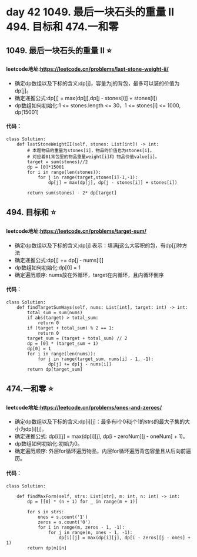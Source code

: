 # day 42 1049. 最后一块石头的重量 II  494. 目标和 474.一和零

## 1049. 最后一块石头的重量 II ⭐
#### leetcode地址:https://leetcode.cn/problems/last-stone-weight-ii/
- 确定dp数组以及下标的含义:dp[j]，容量为j的背包，最多可以装的价值为dp[j]。
- 确定递推公式:dp[j] = max(dp[j],dp[j - stones[i]] + stones[i])
- dp数组如何初始化:1 <= stones.length <= 30，1 <= stones[i] <= 1000, dp(15001)
#### 代码：
    class Solution:
        def lastStoneWeightII(self, stones: List[int]) -> int:
            # 本题物品的重量为stones[i]，物品的价值也为stones[i]。
            # 对应着01背包里的物品重量weight[i]和 物品价值value[i]。
            target = sum(stones)//2
            dp = [0]*15001
            for i in range(len(stones)):
                for j in range(target,stones[i]-1,-1):
                    dp[j] = max(dp[j], dp[j - stones[i]] + stones[i])

            return sum(stones) - 2* dp[target]

## 494. 目标和 ⭐
#### leetcode地址:https://leetcode.cn/problems/target-sum/
- 确定dp数组以及下标的含义:dp[j] 表示：填满j这么大容积的包，有dp[j]种方法
- 确定递推公式:dp[j] += dp[j - nums[i]]
- dp数组如何初始化:dp[0] = 1
- 确定遍历顺序: nums放在外循环，target在内循环，且内循环倒序
#### 代码：
    class Solution:
        def findTargetSumWays(self, nums: List[int], target: int) -> int:
            total_sum = sum(nums) 
            if abs(target) > total_sum:
                return 0  
            if (target + total_sum) % 2 == 1:
                return 0 
            target_sum = (target + total_sum) // 2  
            dp = [0] * (target_sum + 1)  
            dp[0] = 1  
            for i in range(len(nums)):
                for j in range(target_sum, nums[i] - 1, -1):
                    dp[j] += dp[j - nums[i]]  
            return dp[target_sum]  


## 474.一和零 ⭐
#### leetcode地址:https://leetcode.cn/problems/ones-and-zeroes/
- 确定dp数组以及下标的含义:dp[i][j]：最多有i个0和j个1的strs的最大子集的大小为dp[i][j]。
- 确定递推公式: dp[i][j] = max(dp[i][j], dp[i - zeroNum][j - oneNum] + 1)。
- dp数组如何初始化:初始为0。
- 确定遍历顺序: 外层for循环遍历物品，内层for循环遍历背包容量且从后向前遍历。
#### 代码：
    class Solution:

        def findMaxForm(self, strs: List[str], m: int, n: int) -> int:
            dp = [[0] * (n + 1) for _ in range(m + 1)]  
        
            for s in strs:
                ones = s.count('1') 
                zeros = s.count('0') 
                for i in range(m, zeros - 1, -1):
                    for j in range(n, ones - 1, -1):
                        dp[i][j] = max(dp[i][j], dp[i - zeros][j - ones] + 1) 
            return dp[m][n]
